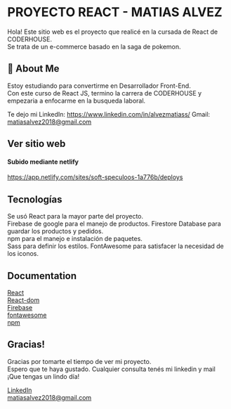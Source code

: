 # PROYECTO REACT - MATIAS ALVEZ

Hola!
Este sitio web es el proyecto que realicé en la cursada de React de CODERHOUSE.  
Se trata de un e-commerce basado en la saga de pokemon.



## 🚀 About Me
Estoy estudiando para convertirme en Desarrollador Front-End.  
Con este curso de React JS, termino la carrera de CODERHOUSE y empezaria a enfocarme en la busqueda laboral.

Te dejo mi LinkedIn: https://www.linkedin.com/in/alvezmatiass/ 
Gmail: matiasalvez2018@gmail.com

## Ver sitio web

#### Subido mediante netlify
https://app.netlify.com/sites/soft-speculoos-1a776b/deploys


## Tecnologías
Se usó React para la mayor parte del proyecto.  
Firebase de google para el manejo de productos.
Firestore Database para guardar los productos y pedidos.  
npm para el manejo e instalación de paquetes.  
Sass para definir los estilos. FontAwesome para satisfacer la necesidad de los iconos.  


## Documentation
[React](https://reactjs.org/)  
[React-dom](https://reactjs.org/docs/react-dom.html)  
[Firebase](https://firebase.google.com/docs?authuser=0&hl=es)  
[fontawesome](https://fontawesome.com/docs/apis/javascript/get-started)  
[npm](https://docs.npmjs.com/)


## Gracias!

Gracias por tomarte el tiempo de ver mi proyecto.  
Espero que te haya gustado. Cualquier consulta tenés mi linkedin y mail
¡Que tengas un lindo día!  


[LinkedIn](https://www.linkedin.com/in/alvezmatiass/)  
matiasalvez2018@gmail.com
